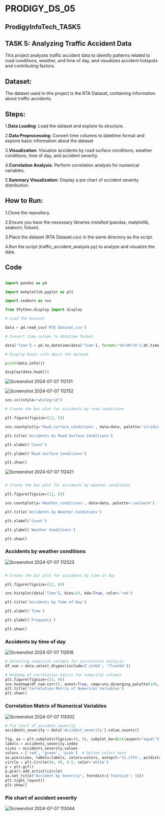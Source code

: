 # PRODIGY_DS_05

## ProdigyInfoTech_TASK5

## TASK 5: Analyzing Traffic Accident Data
This project analyzes traffic accident data to identify patterns related to road conditions, weather, and time of day, and visualizes accident hotspots and contributing factors.


## Dataset:
The dataset used in this project is the RTA Dataset, containing information about traffic accidents.


## Steps:
1.**Data Loading**: Load the dataset and explore its structure.

2.**Data Preprocessing**: Convert time columns to datetime format and explore basic information about the dataset

3.**Visualization**: Visualize accidents by road surface conditions, weather conditions, time of day, and accident severity.

4.**Correlation Analysis**: Perform correlation analysis for numerical variables.

5.**Summary Visualization**: Display a pie chart of accident severity distribution.



## How to Run:

1.Clone the repository.

2.Ensure you have the necessary libraries installed (pandas, matplotlib, seaborn, folium).

3.Place the dataset (RTA Dataset.csv) in the same directory as the script.

4.Run the script (traffic_accident_analysis.py) to analyze and visualize the data.



## Code

```python

import pandas as pd

import matplotlib.pyplot as plt

import seaborn as sns

from IPython.display import display

# Load the dataset

data = pd.read_csv('RTA Dataset.csv')

# Convert time column to datetime format

data['Time'] = pd.to_datetime(data['Time'], format='%H:%M:%S').dt.time

# Display basic info about the dataset

print(data.info())

display(data.head())
```

![Screenshot 2024-07-07 112131](https://github.com/Chilukuri-NeethuReddy/PRODIGY_DS_05/assets/174725064/8084315d-f47a-4aad-8a0c-815adc62005a)

![Screenshot 2024-07-07 112152](https://github.com/Chilukuri-NeethuReddy/PRODIGY_DS_05/assets/174725064/2b55e88e-9092-4ed7-a217-eb3fa40d6dfc)

```python
sns.set(style="whitegrid")

# Create the bar plot for accidents by road conditions

plt.figure(figsize=(12, 6))

sns.countplot(y='Road_surface_conditions', data=data, palette='viridis')

plt.title('Accidents by Road Surface Conditions')

plt.xlabel('Count')

plt.ylabel('Road Surface Conditions')

plt.show()
```


![Screenshot 2024-07-07 112421](https://github.com/Chilukuri-NeethuReddy/PRODIGY_DS_05/assets/174725064/8aba63a8-2a87-49ad-9008-9c589b9ef744)

```python

# Create the bar plot for accidents by weather conditions

plt.figure(figsize=(12, 6))

sns.countplot(y='Weather_conditions', data=data, palette='coolwarm')

plt.title('Accidents by Weather Conditions')

plt.xlabel('Count')

plt.ylabel('Weather Conditions')

plt.show()

```

### Accidents by weather conditions


![Screenshot 2024-07-07 112523](https://github.com/Chilukuri-NeethuReddy/PRODIGY_DS_05/assets/174725064/8cbef780-9da8-4ed6-830c-6fe58d31b318)

```python

# Create the bar plot for accidents by time of day

plt.figure(figsize=(12, 6))

sns.histplot(data['Time'], bins=24, kde=True, color='red')

plt.title('Accidents by Time of Day')

plt.xlabel('Time')

plt.ylabel('Frequency')

plt.show()
```

### Accidents by time of day

![Screenshot 2024-07-07 112618](https://github.com/Chilukuri-NeethuReddy/PRODIGY_DS_05/assets/174725064/60746d6a-93ec-4fc6-8c1e-3acefbf81b48)

```python
# Selecting numerical columns for correlation analysis
df_num = data.select_dtypes(include=['int64', 'float64'])

# Heatmap of correlation matrix for numerical columns
plt.figure(figsize=(15, 9))
sns.heatmap(df_num.corr(), annot=True, cmap=sns.diverging_palette(240, 10, n=9, center="light"))
plt.title('Correlation Matrix of Numerical Variables')
plt.show()
```

### Correlation Matrix of Numerical Variables

![Screenshot 2024-07-07 113002](https://github.com/Chilukuri-NeethuReddy/PRODIGY_DS_05/assets/174725064/9f43d3e8-877e-43dc-b3e9-d59782b6e939)

```python
# Pie chart of accident severity
accidents_severity = data['Accident_severity'].value_counts()

fig, ax = plt.subplots(figsize=(8, 6), subplot_kw=dict(aspect="equal"))
labels = accidents_severity.index
sizes = accidents_severity.values
colors = ['red', 'green', 'pink']  # Define colors here
ax.pie(sizes, labels=labels, colors=colors, autopct='%1.1f%%', pctdistance=0.85)
circle = plt.Circle((0, 0), 0.5, color='white')
p = plt.gcf()
p.gca().add_artist(circle)
ax.set_title("Accident by Severity", fontdict={'fontsize': 16})
plt.tight_layout()
plt.show()
```

### Pie chart of accident severity
![Screenshot 2024-07-07 113044](https://github.com/Chilukuri-NeethuReddy/PRODIGY_DS_05/assets/174725064/a7d0fdb9-6652-4716-b327-a2f6068118fd)








